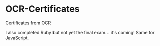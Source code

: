# OCR-Certificates

Certificates from OCR

I also completed Ruby but not yet the final exam... it's coming! Same for JavaScript. 
